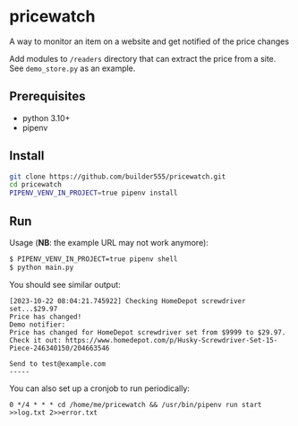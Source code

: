# pricewatch
A way to monitor an item on a website and get notified of the price changes

Add modules to `/readers` directory that can extract the price from a site. See `demo_store.py` as an example.

## Prerequisites

* python 3.10+
* pipenv

## Install

```bash
git clone https://github.com/builder555/pricewatch.git
cd pricewatch
PIPENV_VENV_IN_PROJECT=true pipenv install
```

## Run

Usage (__NB__: the example URL may not work anymore):
```bash
$ PIPENV_VENV_IN_PROJECT=true pipenv shell 
$ python main.py 
```
You should see similar output:

```
[2023-10-22 08:04:21.745922] Checking HomeDepot screwdriver set...$29.97
Price has changed!
Demo notifier: 
Price has changed for HomeDepot screwdriver set from $9999 to $29.97. Check it out: https://www.homedepot.com/p/Husky-Screwdriver-Set-15-Piece-246340150/204663546

Send to test@example.com
-----
```

You can also set up a cronjob to run periodically:

```
0 */4 * * * cd /home/me/pricewatch && /usr/bin/pipenv run start >>log.txt 2>>error.txt
```
